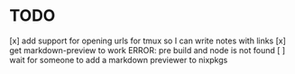 TODO
========
[x] add support for opening urls for tmux so I can write notes with links
[x] get markdown-preview to work ERROR: pre build and node is not found
[ ] wait for someone to add a markdown previewer to nixpkgs

